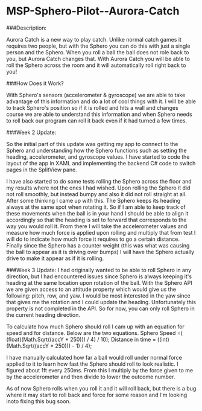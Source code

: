 # MSP-Sphero-Pilot--Aurora-Catch

###Description:

Aurora Catch is a new way to play catch. Unlike normal catch games it requires two people, but with the Sphero you can do this with just a single person and the Sphero. When you roll a ball the ball does not role back to you, but Aurora Catch changes that. With Aurora Catch you will be able to roll the Sphero across the room and it will automatically roll right back to you!




###How Does it Work?

With Sphero's sensors (accelerometer & gyroscope) we are able to take advantage of this information and do a lot of cool things with it. I will be able to track Sphero's position so if it is rolled and hits a wall and changes course we are able to understand this information and when Sphero needs to roll back our program can roll it back even if it had turned a few times.




###Week 2 Update:

So the initial part of this update was getting my app to connect to the Sphero and understanding how the Sphero functions such as setting the heading, accelerometer, and gyroscope values. I have started to code the layout of the app in XAML and implementing the backend C# code to switch pages in the SplitView pane.

I have also started to do some tests rolling the Sphero across the floor and my results where not the ones I had wished. Upon rolling the Sphero it did not roll smoothly, but instead bumpy and also it did not roll straight at all. After some thinking I came up with this. The Sphero keeps its heading always at the same spot when rotating it. So if I am able to keep track of these movements when the ball is in your hand I should be able to align it accordingly so that the heading is set to forward that corresponds to the way you would roll it. From there I will take the accelerometer values and measure how much force is applied upon rolling and multiply that from test I will do to indicate how much force it requires to go a certain distance. Finally since the Sphero has a counter weight (this was what was causing the ball to appear as it is driving over bumps) I will have the Sphero actually drive to make it appear as if it is rolling.




###Week 3 Update:
I had originally wanted to be able to roll Sphero in any direction, but I had encountered issues since Sphero is always keeping it's heading at the same location upon rotation of the ball. With the Sphero API we are given access to an attitude property which would give us the following: pitch, row, and yaw. I would be most interested in the yaw since that gives me the rotation and I could update the heading. Unfortunately this property is not completed in the API. So for now, you can only roll Sphero in the current heading direction.

To calculate how much Sphero should roll I cam up with an equation for speed and for distance. Below are the two equations.
Sphero Speed =( (float)(Math.Sqrt((accY * 250))) / 4) / 10);
Distance in time = ((int)(Math.Sqrt((accY * 250))) - 1) / 4);

I have manually calculated how far a ball would roll under normal force applied to it to learn how fast the Sphero should roll to look realistic. I figured about 1ft every 250ms. From this I multiply by the force given to me by the accelerometer and then divide to lower the outcome number.

As of now Sphero rolls when you roll it and it will roll back, but there is a bug where it may start to roll back and force for some reason and I'm looking inoto fixing this bug soon.
